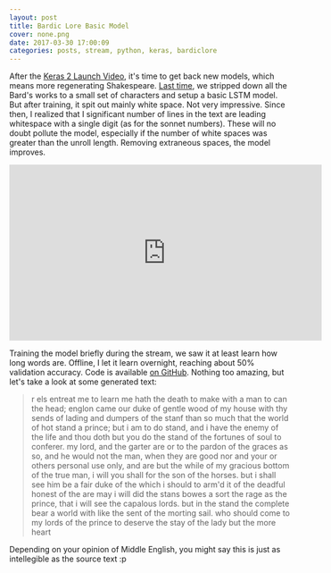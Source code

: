 ```yaml
---
layout: post
title: Bardic Lore Basic Model
cover: none.png
date: 2017-03-30 17:00:09 
categories: posts, stream, python, keras, bardiclore
---
```


After the [Keras 2 Launch Video](https://youtu.be/9VFIZ3aaFPY), it's time to get back new models, which means more regenerating Shakespeare.  [Last time](https://youtu.be/xQlhFj2NcEM), we stripped down all the Bard's works to a small set of characters and setup a basic LSTM model.  But after training, it spit out mainly white space. Not very impressive.  Since then, I realized that I significant number of lines in the text are leading whitespace with a single digit (as for the sonnet numbers).  These will no doubt pollute the model, especially if the number of white spaces was greater than the unroll length.  Removing extraneous spaces, the model improves.

<iframe width="560" height="315" src="https://www.youtube.com/embed/pP7k-1PqH64" frameborder="0"> </iframe>

Training the model briefly during the stream, we saw it at least learn how long words are.  Offline, I let it learn overnight, reaching about 50% validation accuracy.  Code is available [on GitHub](https://github.com/dvbuntu/bardiclore).  Nothing too amazing, but let's take a look at some generated text:

> r els entreat me to learn me hath the death to make with a man to can the head;
>  englon came our duke of gentle wood of my house with thy sends of lading and dumpers of the stanf
>  than so much that the world of hot stand a prince;
>  but i am to do stand, and i have the enemy of the life and thou doth but you do the stand of the fortunes of soul to conferer.
>  my lord, and the garter are or to the pardon of the graces as so, and he would not the man, when they are good nor and your or others
> personal use only, and are but the while of my gracious bottom of the true man,
>  i will you shall for the son of the horses.
>  but i shall see him be a fair duke of the which i should to arm'd it of the deadful honest of the are 
>  may i will did the stans bowes a sort 
>  the rage as the prince, that i will see the capalous lords.
>  but in the stand the complete bear a world with like the sent of the morting sail. 
>  who should come to my lords of the prince to deserve the stay of the lady 
>  but the more heart

Depending on your opinion of Middle English, you might say this is just as intellegible as the source text :p
